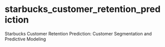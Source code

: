 # starbucks_customer_retention_prediction
Starbucks Customer Retention Prediction: Customer Segmentation and Predictive Modeling

